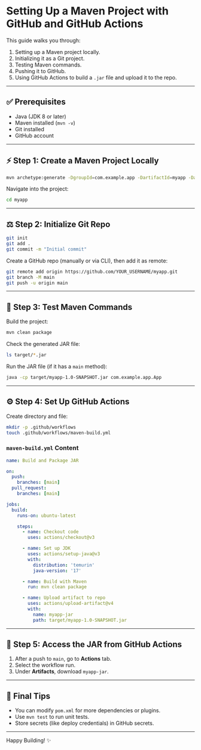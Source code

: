 # Setting Up a Maven Project with GitHub and GitHub Actions

This guide walks you through:

1. Setting up a Maven project locally.
2. Initializing it as a Git project.
3. Testing Maven commands.
4. Pushing it to GitHub.
5. Using GitHub Actions to build a `.jar` file and upload it to the repo.

---

## ✅ Prerequisites

- Java (JDK 8 or later)
- Maven installed (`mvn -v`)
- Git installed
- GitHub account

---

## ⚡ Step 1: Create a Maven Project Locally

```bash
mvn archetype:generate -DgroupId=com.example.app -DartifactId=myapp -DarchetypeArtifactId=maven-archetype-quickstart -DinteractiveMode=false
```

Navigate into the project:

```bash
cd myapp
```

---

## ⚖ Step 2: Initialize Git Repo

```bash
git init
git add .
git commit -m "Initial commit"
```

Create a GitHub repo (manually or via CLI), then add it as remote:

```bash
git remote add origin https://github.com/YOUR_USERNAME/myapp.git
git branch -M main
git push -u origin main
```

---

## 🔧 Step 3: Test Maven Commands

Build the project:

```bash
mvn clean package
```

Check the generated JAR file:

```bash
ls target/*.jar
```

Run the JAR file (if it has a `main` method):

```bash
java -cp target/myapp-1.0-SNAPSHOT.jar com.example.app.App
```

---

## ⚙️ Step 4: Set Up GitHub Actions

Create directory and file:

```bash
mkdir -p .github/workflows
touch .github/workflows/maven-build.yml
```

### `maven-build.yml` Content

```yaml
name: Build and Package JAR

on:
  push:
    branches: [main]
  pull_request:
    branches: [main]

jobs:
  build:
    runs-on: ubuntu-latest

    steps:
      - name: Checkout code
        uses: actions/checkout@v3

      - name: Set up JDK
        uses: actions/setup-java@v3
        with:
          distribution: 'temurin'
          java-version: '17'

      - name: Build with Maven
        run: mvn clean package

      - name: Upload artifact to repo
        uses: actions/upload-artifact@v4
        with:
          name: myapp-jar
          path: target/myapp-1.0-SNAPSHOT.jar
```

---

## 🎈 Step 5: Access the JAR from GitHub Actions

1. After a push to `main`, go to **Actions** tab.
2. Select the workflow run.
3. Under **Artifacts**, download `myapp-jar`.

---

## 🚀 Final Tips

- You can modify `pom.xml` for more dependencies or plugins.
- Use `mvn test` to run unit tests.
- Store secrets (like deploy credentials) in GitHub secrets.

---

Happy Building! ✨

